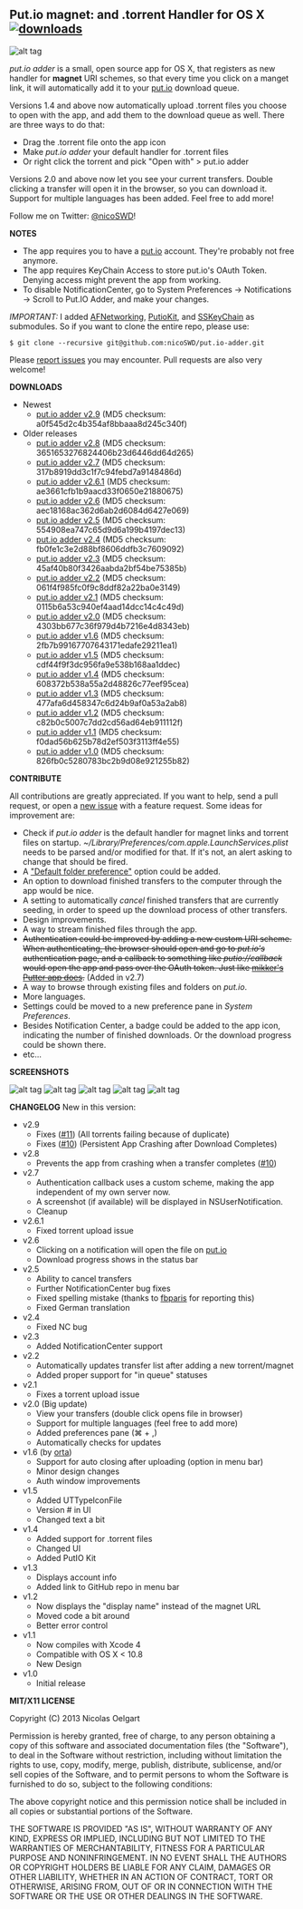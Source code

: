 ## Put.io magnet: and .torrent Handler for OS X [![downloads](https://img.shields.io/github/downloads/nicoSWD/put.io-adder/latest/total.svg)](https://github.com/nicoSWD/put.io-adder/releases)

![alt tag](http://f.cl.ly/items/0K420o1W192i0i2u0r31/Screen%20Shot%202013-11-07%20at%2017.51.05.png)

*put.io adder* is a small, open source app for OS X, that registers as new handler for **magnet** URI schemes, so that every
time you click on a manget link, it will automatically add it to your [put.io](http://put.io/) download queue.

Versions 1.4 and above now automatically upload .torrent files you choose to open with the app, and add them to the download
queue as well. There are three ways to do that:

- Drag the .torrent file onto the app icon
- Make *put.io adder* your default handler for .torrent files
- Or right click the torrent and pick "Open with" > put.io adder

Versions 2.0 and above now let you see your current transfers. Double clicking a transfer will open it in the browser,
so you can download it. Support for multiple languages has been added. Feel free to add more!

Follow me on Twitter: [@nicoSWD](https://twitter.com/nicoSWD)!

**NOTES**
- The app requires you to have a [put.io](http://put.io/) account. They're probably not free anymore.
- The app requires KeyChain Access to store put.io's OAuth Token. Denying access might prevent the app from working.
- To disable NotificationCenter, go to System Preferences -> Notifications -> Scroll to Put.IO Adder, and make your changes.

*IMPORTANT:* I added [AFNetworking](https://github.com/AFNetworking/AFNetworking), [PutioKit](https://github.com/PutioKit/PutioKit), and [SSKeyChain](https://github.com/samsoffes/sskeychain) as submodules.
So if you want to clone the entire repo, please use:

`$ git clone --recursive git@github.com:nicoSWD/put.io-adder.git`

Please [report issues](https://github.com/nicoSWD/put.io-adder/issues) you may encounter. Pull requests are also very welcome!

**DOWNLOADS**
- Newest
  - [put.io adder v2.9](https://github.com/nicoSWD/put.io-adder/releases/tag/v2.9) (MD5 checksum: a0f545d2c4b354af8bbaaa8d245c340f)
- Older releases
  - [put.io adder v2.8](https://github.com/nicoSWD/put.io-adder/releases/tag/v2.8) (MD5 checksum: 3651653276824406b23d6446dd64d265)
  - [put.io adder v2.7](https://github.com/nicoSWD/put.io-adder/releases/tag/v2.7) (MD5 checksum: 317b8919dd3c1f7c94febd7a9148486d)
  - [put.io adder v2.6.1](https://github.com/nicoSWD/put.io-adder/releases/tag/v2.6.1) (MD5 checksum: ae3661cfb1b9aacd33f0650e21880675)
  - [put.io adder v2.6](https://github.com/nicoSWD/put.io-adder/releases/tag/v2.6) (MD5 checksum: aec18168ac362d6ab2d6084d6427e069)
  - [put.io adder v2.5](https://github.com/nicoSWD/put.io-adder/releases/tag/v2.5) (MD5 checksum: 554908ea747c65d9d6a199b4197dec13)
  - [put.io adder v2.4](https://github.com/nicoSWD/put.io-adder/releases/tag/v2.4) (MD5 checksum: fb0fe1c3e2d88bf8606ddfb3c7609092)
  - [put.io adder v2.3](https://github.com/nicoSWD/put.io-adder/releases/download/v2.3/put.io-adder-v2.3.zip) (MD5 checksum: 45af40b80f3426aabda2bf54be75385b)
  - [put.io adder v2.2](https://github.com/nicoSWD/put.io-adder/releases/download/v2.2/put.io-adder-v2.2.zip) (MD5 checksum: 061f4f985fc0f9c8ddf82a22ba0e3149)
  - [put.io adder v2.1](https://github.com/nicoSWD/put.io-adder/releases/download/v2.1/put.io-adder-2.1.zip) (MD5 checksum: 0115b6a53c940ef4aad14dcc14c4c49d)
  - [put.io adder v2.0](https://nicoswd.com/public/files/putio/put.io-adder-2.0.zip) (MD5 checksum: 4303bb677c36f979d4b7216e4d8343eb)
  - [put.io adder v1.6](http://cl.ly/QFQc) (MD5 checksum: 2fb7b99167707643171edafe29211ea1)
  - [put.io adder v1.5](http://cl.ly/Q7KN) (MD5 checksum: cdf44f9f3dc956fa9e538b168aa1ddec)
  - [put.io adder v1.4](http://cl.ly/Q5sv) (MD5 checksum: 608372b538a55a2d48826c77eef95cea)
  - [put.io adder v1.3](http://cl.ly/Q6ak) (MD5 checksum: 477afa6d458347c6d24b9af0a53a2ab8)
  - [put.io adder v1.2](http://cl.ly/Q5Vx) (MD5 checksum: c82b0c5007c7dd2cd56ad64eb911112f)
  - [put.io adder v1.1](http://cl.ly/Q4uX) (MD5 checksum: f0dad56b625b78d2ef503f3113ff4e55)
  - [put.io adder v1.0](http://cl.ly/Q4r2) (MD5 checksum: 826fb0c5280783bc2b9d08e921255b82)


**CONTRIBUTE**

All contributions are greatly appreciated. If you want to help, send a pull request, or open a [new issue](https://github.com/nicoSWD/put.io-adder/issues/new) with a feature request.
Some ideas for improvement are:

- Check if *put.io adder* is the default handler for magnet links and torrent files on startup. *~/Library/Preferences/com.apple.LaunchServices.plist* needs to be parsed and/or modified for that. If it's not, an alert asking to change that should be fired.
- A ["Default folder preference"](https://github.com/nicoSWD/put.io-adder/issues/3) option could be added.
- An option to download finished transfers to the computer through the app would be nice.
- A setting to automatically *cancel* finished transfers that are currently seeding, in order to speed up the download process of other transfers.
- Design improvements.
- A way to stream finished files through the app.
- ~~Authentication could be improved by adding a new custom URI scheme. When authenticating, the browser should open and go to *put.io's* authentication page, and a callback to something like *putio://callback* would open the app and pass over the OAuth token. Just like [mikker's Putter app does](https://github.com/mikker/Putter.app/blob/master/Putter/BBAppDelegate.m).~~ (Added in v2.7)
- A way to browse through existing files and folders on *put.io*.
- More languages.
- Settings could be moved to a new preference pane in *System Preferences*.
- Besides Notification Center, a badge could be added to the app icon, indicating the number of finished downloads. Or the download progress could be shown there.
- etc...


**SCREENSHOTS**

![alt tag](http://f.cl.ly/items/0c1W0O3l0b1F1y3u3q1S/Screen%20Shot%202014-01-26%20at%2021.32.05.png)
![alt tag](http://f.cl.ly/items/0m3d2a1k1Y460v2y292L/Screen%20Shot%202013-10-28%20at%2022.06.57%20copy.png)
![alt tag](http://f.cl.ly/items/3Q2t3g311h442c3o1z0K/Screen%20Shot%202013-07-19%20at%209.31.28%20PM.png)
![alt tag](http://f.cl.ly/items/0Y3n24003K0Z2c2X2s2i/Screen%20Shot%202013-07-19%20at%209.31.39%20PM.png)
![alt tag](http://f.cl.ly/items/420N3Y1w3N0h3U27451I/Screen%20Shot%202013-07-19%20at%209.31.48%20PM.png)

**CHANGELOG**
New in this version:

- v2.9
  - Fixes ([#11](https://github.com/nicoSWD/put.io-adder/issues/11)) (All torrents failing because of duplicate)
  - Fixes ([#10](https://github.com/nicoSWD/put.io-adder/issues/10)) (Persistent App Crashing after Download Completes)
- v2.8
  - Prevents the app from crashing when a transfer completes ([#10](https://github.com/nicoSWD/put.io-adder/issues/10))
- v2.7
  - Authentication callback uses a custom scheme, making the app independent of my own server now.
  - A screenshot (if available) will be displayed in NSUserNotification.
  - Cleanup
- v2.6.1
  - Fixed torrent upload issue
- v2.6
  - Clicking on a notification will open the file on [put.io](http://put.io)
  - Download progress shows in the status bar
- v2.5
  - Ability to cancel transfers
  - Further NotificationCenter bug fixes
  - Fixed spelling mistake (thanks to [fbparis](https://github.com/fbparis) for reporting this)
  - Fixed German translation
- v2.4
  - Fixed NC bug
- v2.3
  - Added NotificationCenter support
- v2.2
  - Automatically updates transfer list after adding a new torrent/magnet
  - Added proper support for "in queue" statuses
- v2.1
  - Fixes a torrent upload issue
- v2.0 (Big update)
  - View your transfers (double click opens file in browser)
  - Support for multiple languages (feel free to add more)
  - Added preferences pane (⌘ + ,)
  - Automatically checks for updates
- v1.6 (by [orta](https://github.com/orta))
  - Support for auto closing after uploading (option in menu bar)
  - Minor design changes
  - Auth window improvements
- v1.5
  - Added UTTypeIconFile
  - Version # in UI
  - Changed text a bit
- v1.4
  - Added support for .torrent files
  - Changed UI
  - Added PutIO Kit
- v1.3
  - Displays account info
  - Added link to GitHub repo in menu bar
- v1.2
  - Now displays the "display name" instead of the magnet URL
  - Moved code a bit around
  - Better error control
- v1.1
  - Now compiles with Xcode 4
  - Compatible with OS X < 10.8
  - New Design
- v1.0
  - Initial release

**MIT/X11 LICENSE**

Copyright (C) 2013 Nicolas Oelgart

Permission is hereby granted, free of charge, to any person obtaining a copy of this software and associated documentation files (the "Software"), to deal in the Software without restriction, including without limitation the rights to use, copy, modify, merge, publish, distribute, sublicense, and/or sell copies of the Software, and to permit persons to whom the Software is furnished to do so, subject to the following conditions:

The above copyright notice and this permission notice shall be included in all copies or substantial portions of the Software.

THE SOFTWARE IS PROVIDED "AS IS", WITHOUT WARRANTY OF ANY KIND, EXPRESS OR IMPLIED, INCLUDING BUT NOT LIMITED TO THE WARRANTIES OF MERCHANTABILITY, FITNESS FOR A PARTICULAR PURPOSE AND NONINFRINGEMENT. IN NO EVENT SHALL THE AUTHORS OR COPYRIGHT HOLDERS BE LIABLE FOR ANY CLAIM, DAMAGES OR OTHER LIABILITY, WHETHER IN AN ACTION OF CONTRACT, TORT OR OTHERWISE, ARISING FROM, OUT OF OR IN CONNECTION WITH THE SOFTWARE OR THE USE OR OTHER DEALINGS IN THE SOFTWARE.
